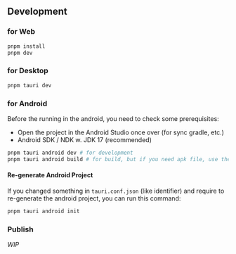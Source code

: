 ## Development

### for Web

```bash
pnpm install
pnpm dev
```

### for Desktop

```bash
pnpm tauri dev
```

### for Android

Before the running in the android, you need to check some prerequisites:

- Open the project in the Android Studio once over (for sync gradle, etc.)
- Android SDK / NDK w. JDK 17 (recommended)

```bash
pnpm tauri android dev # for development
pnpm tauri android build # for build, but if you need apk file, use the android studio
```

#### Re-generate Android Project

If you changed something in `tauri.conf.json` (like identifier) and require to re-generate the android project, you can
run this command:

```bash
pnpm tauri android init
```

### Publish

*WIP*
